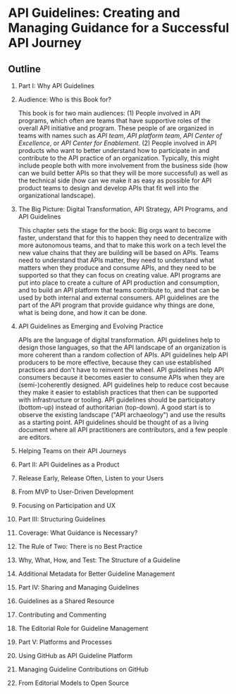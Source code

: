 # API Guidelines: Creating and Managing Guidance for a Successful API Journey

## Outline

1. Part I: Why API Guidelines
 1. Audience: Who is this Book for?
 
    This book is for two main audiences: (1) People involved in API programs, which often are teams that have supportive roles of the overall API initiative and program. These people of are organized in teams with names such as *API team*, *API platform team*, *API Center of Excellence*, or *API Center for Enablement*. (2) People involved in API products who want to better understand how to participate in and contribute to the API practice of an organization. Typically, this might include people both with more involvement from the business side (how can we build better APIs so that they will be more successful) as well as the technical side (how can we make it as easy as possible for API product teams to design and develop APIs that fit well into the organizational landscape).

 1. The Big Picture: Digital Transformation, API Strategy, API Programs, and API Guidelines

    This chapter sets the stage for the book: Big orgs want to become faster, understand that for this to happen they need to decentralize with more autonomous teams, and that to make this work on a tech level the new value chains that they are building will be based on APIs. Teams need to understand that APIs matter, they need to understand what matters when they produce and consume APIs, and they need to be supported so that they can focus on creating value. API programs are put into place to create a culture of API production and consumption, and to build an API platform that teams contribute to, and that can be used by both internal and external consumers. API guidelines are the part of the API program that provide guidance why things are done, what is being done, and how it can be done.
 
 1. API Guidelines as Emerging and Evolving Practice

    APIs are the language of digital transformation. API guidelines help to design those languages, so that the API landscape of an organization is more coherent than a random collection of APIs. API guidelines help API producers to be more effective, because they can use established practices and don't have to reinvent the wheel. API guidelines help API consumers because it becomes easier to consume APIs when they are (semi-)coherently designed. API guidelines help to reduce cost because they make it easier to establish practices that then can be supported with infrastructure or tooling. API guidelines should be participatory (bottom-up) instead of authoritarian (top-down). A good start is to observe the existing landscape ("API archaeology") and use the results as a starting point. API guidelines should be thought of as a living document where all API practitioners are contributors, and a few people are editors.
 
 1. Helping Teams on their API Journeys

1. Part II: API Guidelines as a Product
 1. Release Early, Release Often, Listen to your Users
 1. From MVP to User-Driven Development
 1. Focusing on Participation and UX

1. Part III: Structuring Guidelines
 1. Coverage: What Guidance is Necessary?
 1. The Rule of Two: There is no Best Practice
 1. Why, What, How, and Test: The Structure of a Guideline
 1. Additional Metadata for Better Guideline Management

1. Part IV: Sharing and Managing Guidelines
 1. Guidelines as a Shared Resource
 1. Contributing and Commenting
 1. The Editorial Role for Guideline Management
 
1. Part V: Platforms and Processes
 1. Using GitHub as API Guideline Platform
 1. Managing Guideline Contributions on GitHub
 1. From Editorial Models to Open Source
